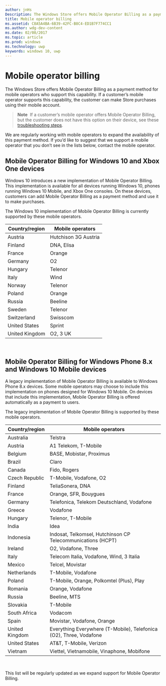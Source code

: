 ```yaml
---
author: jnHs
Description: The Windows Store offers Mobile Operator Billing as a payment method for mobile operators who support this capability.
title: Mobile operator billing
ms.assetid: C8A5A4BA-6B39-42FC-B8C4-ED1B7F774CC1
ms.author: wdg-dev-content
ms.date: 02/08/2017
ms.topic: article
ms.prod: windows
ms.technology: uwp
keywords: windows 10, uwp
---
```


# Mobile operator billing


The Windows Store offers Mobile Operator Billing as a payment method for mobile operators who support this capability. If a customer’s mobile operator supports this capability, the customer can make Store purchases using their mobile account.

> **Note**  If a customer’s mobile operator offers Mobile Operator Billing, but the customer does not have this option on their device, see these [troubleshooting steps](http://go.microsoft.com/fwlink/p/?LinkId=523993).

We are regularly working with mobile operators to expand the availability of this payment method. If you’d like to suggest that we support a mobile operator that you don’t see in the lists below, contact the mobile operator.

## Mobile Operator Billing for Windows 10 and Xbox One devices

Windows 10 introduces a new implementation of Mobile Operator Billing. This implementation is available for all devices running Windows 10, phones running Windows 10 Mobile, and Xbox One consoles. On these devices, customers can add Mobile Operator Billing as a payment method and use it to make purchases. 

The Windows 10 implementation of Mobile Operator Billing is currently supported by these mobile operators.

| Country/region  | Mobile operators |
|-----------------|------------------|
| Austria         | Hutchison 3G Austria |
| Finland         | DNA, Elisa       |
| France          | Orange           |
| Germany         | O2               |
| Hungary         | Telenor          |
| Italy           | Wind             |
| Norway          | Telenor          |
| Poland          | Orange           |
| Russia          | Beeline          |
| Sweden          | Telenor          |
| Switzerland     | Swisscom         |
| United States   | Sprint           |
| United Kingdom  | O2, 3 UK         |

 

## Mobile Operator Billing for Windows Phone 8.x and Windows 10 Mobile devices


A legacy implementation of Mobile Operator Billing is available to Windows Phone 8.x devices. Some mobile operators may choose to include this implementation on phones designed for Windows 10 Mobile. On devices that include this implementation, Mobile Operator Billing is offered automatically as a payment to users.

The legacy implementation of Mobile Operator Billing is supported by these mobile operators.

| Country/region       | Mobile operators                                                   |
|----------------------|--------------------------------------------------------------------|
| Australia            | Telstra                                                            |
| Austria              | A1 Telekom, T-Mobile                                               |
| Belgium              | BASE, Mobistar, Proximus                                           |
| Brazil               | Claro                                                              |
| Canada               | Fido, Rogers                                                       |
| Czech Republic       | T-Mobile, Vodafone, O2                                             |
| Finland              | TeliaSonera, DNA                                            |
| France               | Orange, SFR, Bouygues                                              |
| Germany              | Telefonica, Telekom Deutschland, Vodafone                          |
| Greece               | Vodafone                                                           |
| Hungary              | Telenor, T-Mobile                                                  |
| India                | Idea                                                               |
| Indonesia            | Indosat, Telkomsel, Hutchinson CP Telecommunications (HCPT)        |
| Ireland              | O2, Vodafone, Three                                                |
| Italy                | Telecom Italia, Vodafone, Wind, 3 Italia                           |
| Mexico               | Telcel, Movistar                                         |
| Netherlands          | T-Mobile, Vodafone                                                 |
| Poland               | T-Mobile, Orange, Polkomtel (Plus), Play                           |
| Romania              | Orange, Vodafone                                                   |
| Russia               | Beeline, MTS                                                       |
| Slovakia             | T-Mobile                                                           |
| South Africa         | Vodacom                                                            |
| Spain                | Movistar, Vodafone, Orange                                         |
| United Kingdom       | Everything Everywhere (T-Mobile), Telefonica (O2), Three, Vodafone |
| United States        | AT&T, T-Mobile, Verizon                                    |
| Vietnam              | Viettel, Vietnamobile, Vinaphone, Mobifone                         |

 

This list will be regularly updated as we expand support for Mobile Operator Billing.

 

 





